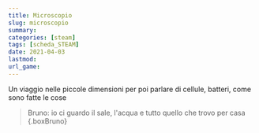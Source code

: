 ```yaml
---
title: Microscopio
slug: microscopio
summary: 
categories: [steam]
tags: [scheda_STEAM]
date: 2021-04-03
lastmod: 
url_game: 
---
```


Un viaggio nelle piccole dimensioni per poi parlare di cellule, batteri, come sono fatte le cose

> Bruno: io ci guardo il sale, l'acqua e tutto quello che trovo per casa
{.boxBruno}
